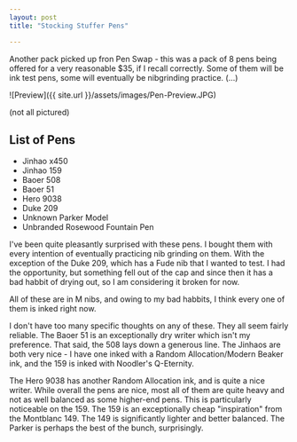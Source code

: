 ```yaml
---
layout: post
title: "Stocking Stuffer Pens"

---
```


Another pack picked up fron Pen Swap - this was a pack of 8 pens being offered for a very reasonable $35, if I recall correctly.  Some of them will be ink test pens, some will eventually be nibgrinding practice. (...)

![Preview]({{ site.url }}/assets/images/Pen-Preview.JPG)

<!--more-->

(not all pictured)

## List of Pens

* Jinhao x450
* Jinhao 159
* Baoer 508
* Baoer 51
* Hero 9038
* Duke 209
* Unknown Parker Model
* Unbranded Rosewood Fountain Pen

I've been quite pleasantly surprised with these pens.  I bought them with every intention of eventually practicing nib grinding on them.  With the exception of the Duke 209, which has a Fude nib that I wanted to test.  I had the opportunity, but something fell out of the cap and since then it has a bad habbit of drying out, so I am considering it broken for now.

All of these are in M nibs, and owing to my bad habbits, I think every one of them is inked right now.

I don't have too many specific thoughts on any of these.  They all seem fairly reliable.  The Baoer 51 is an exceptionally dry writer which isn't my preference.  That said, the 508 lays down a generous line.  The Jinhaos are both very nice - I have one inked with a Random Allocation/Modern Beaker ink, and the 159 is inked with Noodler's Q-Eternity.

The Hero 9038 has another Random Allocation ink, and is quite a nice writer.  While overall the pens are nice, most all of them are quite heavy and not as well balanced as some higher-end pens.  This is particularly noticeable on the 159.  The 159 is an exceptionally cheap "inspiration" from the Montblanc 149.  The 149 is significantly lighter and better balanced.  The Parker is perhaps the best of the bunch, surprisingly.

